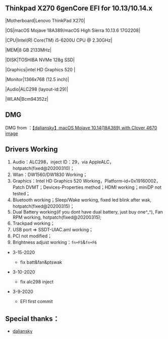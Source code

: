 ## Thinkpad X270 6genCore EFI for 10.13/10.14.x


|Motherboard|Lenovo ThinkPad X270|

|OS|macOS Mojave 18A389/macOS High Sierra 10.13.6 17G2208|

|CPU|Intel(R) Core(TM) i5-6200U CPU @ 2.30GHz|

|MEM|8 GB  2133MHz|

|DISK|TOSHIBA NVMe 128g SSD|

|Graphics|intel HD Graphics 520 |

|Monitor|1366x768 (12.5 inch)|

|Audio|ALC298 (layout-id:29)|

|WLAN|Bcm94352z|

## DMG
DMG from ：[【daliansky】macOS Mojave 10.14(18A389) with Clover 4670 image](https://blog.daliansky.net/macOS-Mojave-10.14-18A389-Release-with-Clover-4670-original-mirror.html)

## Drivers Working
1. Audio：ALC298，inject ID：29，via AppleALC，hotpatch(fixed@20200310)；
2. Wlan：DW1560/DW1830 Working；
3. Graphics：Intel HD Graphics 520 Working，Platform-id=0x19160002，Patch DVMT；Devices-Properties method；HDMI working；miniDP not tested；
4. Bluetooth working；Sleep/Wake working, fixed led blink after wak, hotpatch(fixed@20200315)；
5. Dual Battery working(if you dont have dual battery, just buy one^_^), Fan RPM working, hotpatch(fixed@20200315);
6. Trackpad working；
7. USB port => SSDT-UIAC.aml working；
8. PCI not modified；
9. Brightness adjust working：`fn+F5`&`fn+F6`

- 3-15-2020

  - fix batt&fan&ptswak 

- 3-10-2020

  - fix alc298 inject 

- 3-9-2020

  - EFI first commit

## Special thanks：
- [daliansky](https://github.com/daliansky) 
